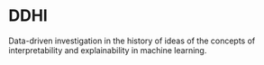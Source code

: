# DDHI
Data-driven investigation in the history of ideas of the concepts of interpretability and explainability in machine learning.
